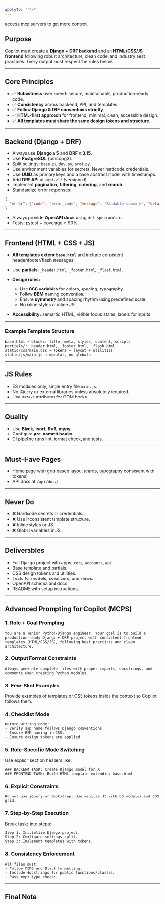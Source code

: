 ```yaml
--- 
applyTo: '**/*'
---
```


access mcp servers to get more context

## Purpose

Copilot must create a **Django + DRF backend** and an **HTML/CSS/JS frontend** following robust architecture, clean code, and industry best practices. Every output must respect the rules below.

---

## Core Principles

* ✅ **Robustness** over speed: secure, maintainable, production-ready code.
* ✅ **Consistency** across backend, API, and templates.
* ✅ **Follow Django & DRF conventions strictly**.
* ✅ **HTML-first approach** for frontend; minimal, clean, accessible design.
* ✅ **All templates must share the same design tokens and structure**.

---

## Backend (Django + DRF)

* Always use **Django ≥ 5** and **DRF ≥ 3.15**.
* Use **PostgreSQL** (psycopg3).
* Split settings: `base.py`, `dev.py`, `prod.py`.
* Use environment variables for secrets. Never hardcode credentials.
* Use **UUID** as primary keys and a base abstract model with timestamps.
* Add **DRF API** at `/api/v1/` (versioned).
* Implement **pagination**, **filtering**, **ordering**, and **search**.
* Standardize error responses:

```json
{
  "error": {"code": "error_code", "message": "Readable summary", "details": {}}
}
```

* Always provide **OpenAPI docs** using `drf-spectacular`.
* Tests: pytest + coverage ≥ 90%.

---

## Frontend (HTML + CSS + JS)

* **All templates extend `base.html`** and include consistent header/footer/flash messages.
* Use **partials**: `_header.html`, `_footer.html`, `_flash.html`.
* **Design rules:**

  * Use **CSS variables** for colors, spacing, typography.
  * Follow **BEM** naming convention.
  * Ensure **symmetry** and spacing rhythm using predefined scale.
  * No inline styles or inline JS.
* **Accessibility:** semantic HTML, visible focus states, labels for inputs.

---

### Example Template Structure

```
base.html → blocks: title, meta, styles, content, scripts
partials/: _header.html, _footer.html, _flash.html
static/css/main.css → tokens + layout + utilities
static/js/main.js → modular, no globals
```

---

## JS Rules

* ES modules only, single entry file `main.js`.
* No jQuery or external libraries unless absolutely required.
* Use `data-*` attributes for DOM hooks.

---

## Quality

* Use **Black**, **isort**, **Ruff**, **mypy**.
* Configure **pre-commit hooks**.
* CI pipeline runs lint, format check, and tests.

---

## Must-Have Pages

* Home page with grid-based layout (cards, typography consistent with tokens).
* API docs at `/api/docs/`.

---

## Never Do

* ❌ Hardcode secrets or credentials.
* ❌ Use inconsistent template structure.
* ❌ Inline styles or JS.
* ❌ Global variables in JS.

---

## Deliverables

* Full Django project with apps: `core`, `accounts`, `api`.
* Base template and partials.
* CSS design tokens and utilities.
* Tests for models, serializers, and views.
* OpenAPI schema and docs.
* README with setup instructions.

---

## Advanced Prompting for Copilot (MCPS)

### 1. Role + Goal Prompting

```
You are a senior Python/Django engineer. Your goal is to build a production-ready Django + DRF project with consistent frontend templates (HTML/CSS/JS), following best practices and clean architecture.
```

### 2. Output Format Constraints

```
Always generate complete files with proper imports, docstrings, and comments when creating Python modules.
```

### 3. Few-Shot Examples

Provide examples of templates or CSS tokens inside the context so Copilot follows them.

### 4. Checklist Mode

```
Before writing code:
- Verify app name follows Django conventions.
- Ensure BEM naming in CSS.
- Ensure design tokens are applied.
```

### 5. Role-Specific Mode Switching

Use explicit section headers like:

```
### BACKEND TASK: Create Django model for X
### FRONTEND TASK: Build HTML template extending base.html
```

### 6. Explicit Constraints

```
Do not use jQuery or Bootstrap. Use vanilla JS with ES modules and CSS grid.
```

### 7. Step-by-Step Execution

Break tasks into steps:

```
Step 1: Initialize Django project.
Step 2: Configure settings split.
Step 3: Implement templates with tokens.
```

### 8. Consistency Enforcement

```
All files must:
- Follow PEP8 and Black formatting.
- Include docstrings for public functions/classes.
- Pass mypy type checks.
```

---
## Final Note